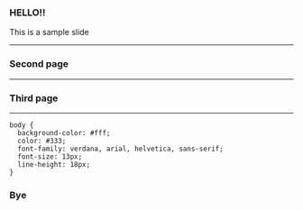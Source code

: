 ### HELLO!!

This is a sample slide

---

### Second page



---

### Third page

---
```
body {
  background-color: #fff;
  color: #333;
  font-family: verdana, arial, helvetica, sans-serif;
  font-size: 13px;
  line-height: 18px;
}
```
### Bye
